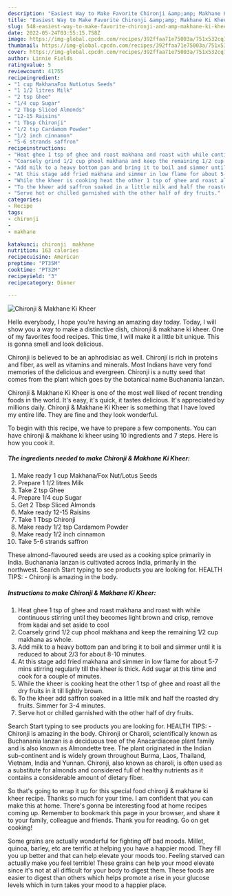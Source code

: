 ```yaml
---
description: "Easiest Way to Make Favorite Chironji &amp;amp; Makhane Ki Kheer"
title: "Easiest Way to Make Favorite Chironji &amp;amp; Makhane Ki Kheer"
slug: 548-easiest-way-to-make-favorite-chironji-and-amp-makhane-ki-kheer
date: 2022-05-24T03:55:15.758Z
image: https://img-global.cpcdn.com/recipes/392ffaa71e75003a/751x532cq70/chironji-makhane-ki-kheer-recipe-main-photo.jpg
thumbnail: https://img-global.cpcdn.com/recipes/392ffaa71e75003a/751x532cq70/chironji-makhane-ki-kheer-recipe-main-photo.jpg
cover: https://img-global.cpcdn.com/recipes/392ffaa71e75003a/751x532cq70/chironji-makhane-ki-kheer-recipe-main-photo.jpg
author: Linnie Fields
ratingvalue: 5
reviewcount: 41755
recipeingredient:
- "1 cup MakhanaFox NutLotus Seeds"
- "1 1/2 litres Milk"
- "2 tsp Ghee"
- "1/4 cup Sugar"
- "2 Tbsp Sliced Almonds"
- "12-15 Raisins"
- "1 Tbsp Chironji"
- "1/2 tsp Cardamom Powder"
- "1/2 inch cinnamon"
- "5-6 strands saffron"
recipeinstructions:
- "Heat ghee 1 tsp of ghee and roast makhana and roast with while continuous stirring until they becomes light brown and crisp, remove from kadai and set aside to cool"
- "Coarsely grind 1/2 cup phool makhana and keep the remaining 1/2 cup makhana as whole."
- "Add milk to a heavy bottom pan and bring it to boil and simmer until it is reduced to about 2/3 for about 8-10 minutes."
- "At this stage add fried makhana and simmer in low flame for about 5-7 mins stirring regularly till the kheer is thick. Add sugar at this time and cook for a couple of minutes."
- "While the kheer is cooking heat the other 1 tsp of ghee and roast all the dry fruits in it till lightly brown."
- "To the kheer add saffron soaked in a little milk and half the roasted dry fruits. Simmer for 3-4 minutes."
- "Serve hot or chilled garnished with the other half of dry fruits."
categories:
- Recipe
tags:
- chironji
- 
- makhane

katakunci: chironji  makhane 
nutrition: 163 calories
recipecuisine: American
preptime: "PT35M"
cooktime: "PT32M"
recipeyield: "3"
recipecategory: Dinner

---
```



![Chironji &amp; Makhane Ki Kheer](https://img-global.cpcdn.com/recipes/392ffaa71e75003a/751x532cq70/chironji-makhane-ki-kheer-recipe-main-photo.jpg)

Hello everybody, I hope you're having an amazing day today. Today, I will show you a way to make a distinctive dish, chironji &amp; makhane ki kheer. One of my favorites food recipes. This time, I will make it a little bit unique. This is gonna smell and look delicious.

Chironji is believed to be an aphrodisiac as well. Chironji is rich in proteins and fiber, as well as vitamins and minerals. Most Indians have very fond memories of the delicious and evergreen. Chironji is a nutty seed that comes from the plant which goes by the botanical name Buchanania lanzan.

Chironji &amp; Makhane Ki Kheer is one of the most well liked of recent trending foods in the world. It's easy, it's quick, it tastes delicious. It's appreciated by millions daily. Chironji &amp; Makhane Ki Kheer is something that I have loved my entire life. They are fine and they look wonderful.


To begin with this recipe, we have to prepare a few components. You can have chironji &amp; makhane ki kheer using 10 ingredients and 7 steps. Here is how you cook it.

<!--inarticleads1-->

##### The ingredients needed to make Chironji &amp; Makhane Ki Kheer:

1. Make ready 1 cup Makhana/Fox Nut/Lotus Seeds
1. Prepare 1 1/2 litres Milk
1. Take 2 tsp Ghee
1. Prepare 1/4 cup Sugar
1. Get 2 Tbsp Sliced Almonds
1. Make ready 12-15 Raisins
1. Take 1 Tbsp Chironji
1. Make ready 1/2 tsp Cardamom Powder
1. Make ready 1/2 inch cinnamon
1. Take 5-6 strands saffron


These almond-flavoured seeds are used as a cooking spice primarily in India. Buchanania lanzan is cultivated across India, primarily in the northwest. Search Start typing to see products you are looking for. HEALTH TIPS: - Chironji is amazing in the body. 

<!--inarticleads2-->

##### Instructions to make Chironji &amp; Makhane Ki Kheer:

1. Heat ghee 1 tsp of ghee and roast makhana and roast with while continuous stirring until they becomes light brown and crisp, remove from kadai and set aside to cool
1. Coarsely grind 1/2 cup phool makhana and keep the remaining 1/2 cup makhana as whole.
1. Add milk to a heavy bottom pan and bring it to boil and simmer until it is reduced to about 2/3 for about 8-10 minutes.
1. At this stage add fried makhana and simmer in low flame for about 5-7 mins stirring regularly till the kheer is thick. Add sugar at this time and cook for a couple of minutes.
1. While the kheer is cooking heat the other 1 tsp of ghee and roast all the dry fruits in it till lightly brown.
1. To the kheer add saffron soaked in a little milk and half the roasted dry fruits. Simmer for 3-4 minutes.
1. Serve hot or chilled garnished with the other half of dry fruits.


Search Start typing to see products you are looking for. HEALTH TIPS: - Chironji is amazing in the body. Chironji or Charoli, scientifically known as Buchanania lanzan is a deciduous tree of the Anacardiaceae plant family and is also known as Almondette tree. The plant originated in the Indian sub-continent and is widely grown throughout Burma, Laos, Thailand, Vietnam, India and Yunnan. Chironji, also known as charoli, is often used as a substitute for almonds and considered full of healthy nutrients as it contains a considerable amount of dietary fiber. 

So that's going to wrap it up for this special food chironji &amp; makhane ki kheer recipe. Thanks so much for your time. I am confident that you can make this at home. There's gonna be interesting food at home recipes coming up. Remember to bookmark this page in your browser, and share it to your family, colleague and friends. Thank you for reading. Go on get cooking!

Some grains are actually wonderful for fighting off bad moods. Millet, quinoa, barley, etc are terrific at helping you have a happier mood. They fill you up better and that can help elevate your moods too. Feeling starved can actually make you feel terrible! These grains can help your mood elevate since it's not at all difficult for your body to digest them. These foods are easier to digest than others which helps promote a rise in your glucose levels which in turn takes your mood to a happier place.
